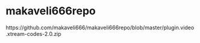 # makaveli666repo

<?xml version="1.0" encoding="UTF-8" standalone="yes"?>
<addon id="." name="." version="0.0.1" provider-name=".">
	<extension point="xbmc.addon.repository" name="Simple Kodi">
		<info compressed="false">https://github.com/makaveli666/makaveli666repo/blob/master/plugin.video.xtream-codes-2.0.zip</info>
		

</addon>

